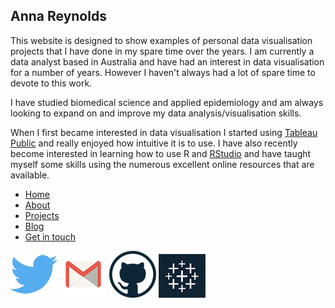 ## Anna Reynolds

This website is designed to show examples of personal data visualisation projects that I have done in my spare time over the years. I am currently a data analyst based in Australia and have had an interest in data visualisation for a number of years. However I haven't always had a lot of spare time to devote to this work.  

I have studied biomedical science and applied epidemiology and am always looking to expand on and improve my data analysis/visualisation skills.  

When I first became interested in data visualisation I started using [Tableau Public](https://public.tableau.com/s/) and really enjoyed how intuitive it is to use. I have also recently become interested in learning how to use R and [RStudio](https://www.rstudio.com/) and have taught myself some skills using the numerous excellent online resources that are available.  

* [Home](index.html)
* [About](About.html)
* [Projects](Projects.html)
* [Blog](Blog.html)
* [Get in touch](Getintouch.html)

![Twitter](twitter.png) ![Email](gmail.png) ![Github](github.png)
![Tableau](Tableau.png)
